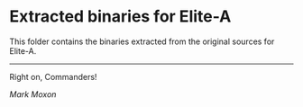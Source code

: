 # Extracted binaries for Elite-A

This folder contains the binaries extracted from the original sources for Elite-A.

---

Right on, Commanders!

_Mark Moxon_